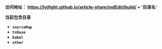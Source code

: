 **访问地址： https://lyjfight.github.io/article-share/mdEdit/build/ + '目录名'**

**当前包含目录**

- **`sourceMap`**
- **`tsBase`**
- **`babel`**
- **`other`**
